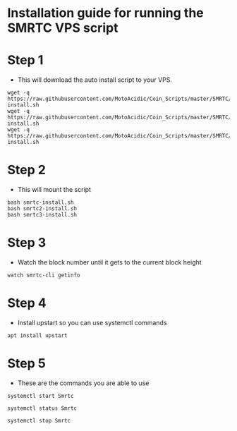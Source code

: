 # Installation guide for running the SMRTC VPS script
# Step 1
  * This will download the auto install script to your VPS.
```    
wget -q https://raw.githubusercontent.com/MotoAcidic/Coin_Scripts/master/SMRTC/smrtc-install.sh
wget -q https://raw.githubusercontent.com/MotoAcidic/Coin_Scripts/master/SMRTC/smrtc2-install.sh
wget -q https://raw.githubusercontent.com/MotoAcidic/Coin_Scripts/master/SMRTC/smrtc3-install.sh

```
# Step 2
  * This will mount the script 
```
bash smrtc-install.sh
bash smrtc2-install.sh
bash smrtc3-install.sh
```

# Step 3
  * Watch the block number until it gets to the current block height
```
watch smrtc-cli getinfo

```

# Step 4
  * Install upstart so you can use systemctl commands
```    
apt install upstart

```
# Step 5
  * These are the commands you are able to use
```    
systemctl start Smrtc

systemctl status Smrtc

systemctl stop Smrtc

```
